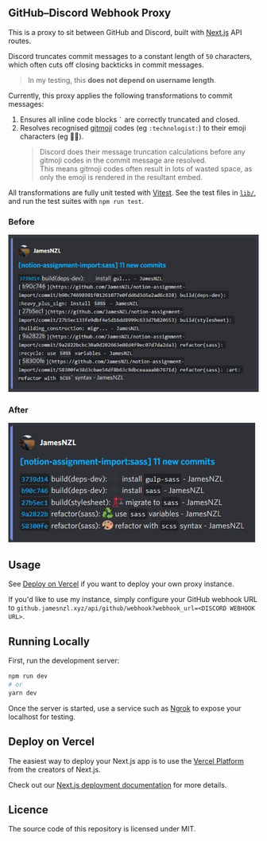 ## GitHub–Discord Webhook Proxy

This is a proxy to sit between GitHub and Discord, built with [Next.js](https://nextjs.org/) API routes.

Discord truncates commit messages to a constant length of `50` characters, which often cuts off closing backticks in commit messages.
> In my testing, this **does not depend on username length**.

Currently, this proxy applies the following transformations to commit messages:
1. Ensures all inline code blocks <code>`</code> are correctly truncated and closed.
2. Resolves recognised [gitmoji](https://github.com/carloscuesta/gitmoji/blob/master/src/data/gitmojis.json) codes (eg `:technologist:`) to their emoji characters (eg 👨‍💻).
	> Discord does their message truncation calculations before any gitmoji codes in the commit message are resolved.  
	> This means gitmoji codes often result in lots of wasted space, as only the emoji is rendered in the resultant embed.

All transformations are fully unit tested with [Vitest](https://vitest.dev/). See the test files in [`lib/`](lib/), and run the test suites with `npm run test`.

### Before
![Before](public/before.jpg)

### After
![After](public/after.jpg)

## Usage

See [Deploy on Vercel](#deploy-on-vercel) if you want to deploy your own proxy instance.

If you'd like to use my instance, simply configure your GitHub webhook URL to `github.jamesnzl.xyz/api/github/webhook?webhook_url=<DISCORD WEBHOOK URL>`.

## Running Locally

First, run the development server:

```bash
npm run dev
# or
yarn dev
```

Once the server is started, use a service such as [Ngrok](https://ngrok.com/) to expose your localhost for testing.

## Deploy on Vercel

The easiest way to deploy your Next.js app is to use the [Vercel Platform](https://vercel.com/new?utm_medium=default-template&filter=next.js&utm_source=create-next-app&utm_campaign=create-next-app-readme) from the creators of Next.js.

Check out our [Next.js deployment documentation](https://nextjs.org/docs/deployment) for more details.

## Licence

The source code of this repository is licensed under MIT.
